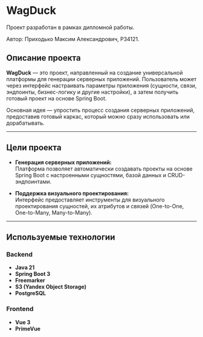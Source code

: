 # WagDuck

Проект разработан в рамках дипломной работы.

Автор: Приходько Максим Александрович, P34121.

## Описание проекта

**WagDuck** — это проект, направленный на создание универсальной платформы для генерации серверных приложений. Пользователь может через интерфейс настраивать параметры приложения (сущности, связи, эндпоинты, бизнес-логику и другие настройки), а затем получить готовый проект на основе Spring Boot.

Основная идея — упростить процесс создания серверных приложений, предоставив готовый каркас, который можно сразу использовать или дорабатывать.

---

## Цели проекта

- **Генерация серверных приложений:**  
  Платформа позволяет автоматически создавать проекты на основе Spring Boot с настроенными сущностями, базой данных и CRUD-эндпоинтами.

- **Поддержка визуального проектирования:**  
  Интерфейс предоставляет инструменты для визуального проектирования сущностей, их атрибутов и связей (One-to-One, One-to-Many, Many-to-Many).

---

## Используемые технологии

### **Backend**
- **Java 21**
- **Spring Boot 3**
- **Freemarker**
- **S3 (Yandex Object Storage)**
- **PostgreSQL**

### **Frontend**
- **Vue 3**
- **PrimeVue**

